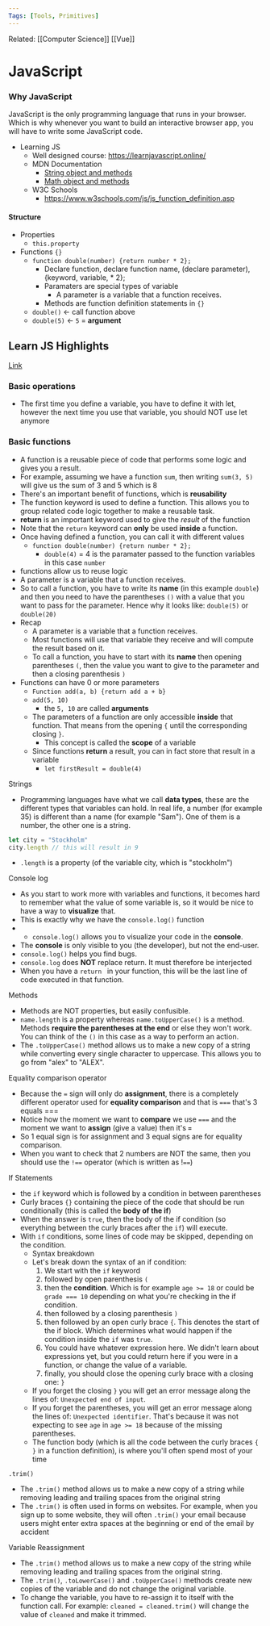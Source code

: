 ```yaml
---
Tags: [Tools, Primitives]
---
```

Related: [[Computer Science]] [[Vue]] 
# JavaScript

### Why JavaScript
JavaScript is the only programming language that runs in your browser. Which is why whenever you want to build an interactive browser app, you will have to write some JavaScript code.

- Learning JS
	- Well designed course: https://learnjavascript.online/
    - MDN Documentation
        - [String object and methods](https://developer.mozilla.org/en-US/docs/Web/JavaScript/Reference/Global_Objects/String)
        - [Math object and methods](https://developer.mozilla.org/en-US/docs/Web/JavaScript/Reference/Global_Objects/Math)
    - W3C Schools
        - https://www.w3schools.com/js/js_function_definition.asp

#### Structure
- Properties
	- `this.property`
- Functions `{}`
	- `function double(number) {return number * 2};`
		- Declare function, declare function name, (declare parameter), {keyword, variable, * 2};
		- Paramaters are special types of variable
			- A parameter is a variable that a function receives.
		- Methods are function definition statements in `{}`
	- `double()` <- call function above
	- `double(5)` <- `5` = **argument**

## Learn JS Highlights
[Link](https://learnprogramming.online/app.html)

### Basic operations
- The first time you define a variable, you have to define it with let, however the next time you use that variable, you should NOT use let anymore

### Basic functions
- A function is a reusable piece of code that performs some logic and gives you a result.
- For example, assuming we have a function `sum`, then writing `sum(3, 5)` will give us the sum of 3 and 5 which is 8
- There's an important benefit of functions, which is **reusability**
- The function keyword is used to define a function. This allows you to group related code logic together to make a reusable task.
- **return** is an important keyword used to give the _result_ of the function
- Note that the `return` keyword can **only** be used **inside** a function.
- Once having defined a function, you can call it with different values
	- `function double(number) {return number * 2};`
		-  `double(4)` = 4 is the paramater passed to the function variables in this case `number`
-  functions allow us to reuse logic
-  A parameter is a variable that a function receives.
-  So to call a function, you have to write its **name** (in this example `double`) and then you need to have the parentheses `()` with a value that you want to pass for the parameter. Hence why it looks like: `double(5)` or `double(20)`
- Recap
	-   A parameter is a variable that a function receives.
	-   Most functions will use that variable they receive and will compute the result based on it.
	-   To call a function, you have to start with its **name** then opening parentheses `(`, then the value you want to give to the parameter and then a closing parenthesis `)`
-   Functions can have 0 or more parameters
	-   `Function add(a, b) {return add a + b}`
	-   `add(5, 10)`
		-   the `5, 10` are called **arguments**
	- The parameters of a function are only accessible **inside** that function. That means from the opening `{` until the corresponding closing `}`.
		- This concept is called the **scope** of a variable
	- Since functions **return** a result, you can in fact store that result in a variable
		- `let firstResult = double(4)`

Strings
- Programming languages have what we call **data types**, these are the different types that variables can hold. In real life, a number (for example 35) is different than a name (for example "Sam"). One of them is a number, the other one is a string.

 ```javascript
let city = "Stockholm"
city.length // this will result in 9
```
- `.length` is a property (of the variable city, which is "stockholm")

Console log
- As you start to work more with variables and functions, it becomes hard to remember what the value of some variable is, so it would be nice to have a way to **visualize** that.
- This is exactly why we have the `console.log()` function
- -   `console.log()` allows you to visualize your code in the **console**.
-   The **console** is only visible to you (the developer), but not the end-user.
-   `console.log()` helps you find bugs.
- `console.log` does **NOT** replace return. It must therefore be interjected
-  When you have a `return ` in your function, this will be the last line of code executed in that function.

Methods
- Methods are NOT properties, but easily confusible. 
- `name.length` is a property whereas `name.toUpperCase()` is a method. Methods **require the parentheses at the end** or else they won't work. You can think of the `()` in this case as a way to perform an action.
- The `.toUpperCase()` method allows us to make a new copy of a string while converting every single character to uppercase. This allows you to go from "alex" to "ALEX".

Equality comparison operator
- Because the `=` sign will only do **assignment**, there is a completely different operator used for **equality comparison** and that is `===` that's 3 equals ===
- Notice how the moment we want to **compare** we use `===` and the moment we want to **assign** (give a value) then it's **`=`**
- So 1 equal sign is for assignment and 3 equal signs are for equality comparison.
- When you want to check that 2 numbers are NOT the same, then you should use the `!==` operator (which is written as !`==`)

If Statements
- the `if` keyword which is followed by a condition in between parentheses
- Curly braces `{}` containing the piece of the code that should be run conditionally (this is called the **body of the if**)
- When the answer is `true`, then the body of the if condition (so everything between the curly braces after the `if`) will execute.
- With `if` conditions, some lines of code may be skipped, depending on the condition.
	- Syntax breakdown
	- Let's break down the syntax of an if condition:
		1.  We start with the `if` keyword
		2.  followed by open parenthesis `(`
		3.  then the **condition**. Which is for example `age >= 18` or could be `grade === 10` depending on what you're checking in the if condition.
		4.  then followed by a closing parenthesis `)`
		5.  then followed by an open curly brace `{`. This denotes the start of the if block. Which determines what would happen if the condition inside the `if` was `true`.
		6.  You could have whatever expression here. We didn't learn about expressions yet, but you could return here if you were in a function, or change the value of a variable.
		7.  finally, you should close the opening curly brace with a closing one: `}`
	-  If you forget the closing `}` you will get an error message along the lines of: `Unexpected end of input`.
	-  If you forget the parentheses, you will get an error message along the lines of: `Unexpected identifier`. That's because it was not expecting to see `age` in `age >= 18` because of the missing parentheses.
	- The function body (which is all the code between the curly braces `{ }` in a function definition), is where you'll often spend most of your time

`.trim()`
- The `.trim()` method allows us to make a new copy of a string while removing leading and trailing spaces from the original string
- The `.trim()` is often used in forms on websites. For example, when you sign up to some website, they will often `.trim()` your email because users might enter extra spaces at the beginning or end of the email by accident

Variable Reassignment
-   The `.trim()` method allows us to make a new copy of the string while removing leading and trailing spaces from the original string.
-   The `.trim()`, `.toLowerCase()` and `.toUpperCase()` methods create new copies of the variable and do not change the original variable.
-   To change the variable, you have to re-assign it to itself with the function call. For example: `cleaned = cleaned.trim()` will change the value of `cleaned` and make it trimmed.

